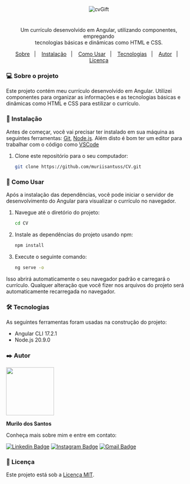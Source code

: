 
<div align="center">
  <div style="border-radius: 16px; overflow: hidden;">
      <img src="https://github.com/muriisantuss/CV/assets/151096774/e7c89d8d-ee48-4617-a22b-9cd972c88824" alt="cvGift">
  </div>
  <h1></h1>
  <p>Um currículo desenvolvido em Angular, utilizando componentes, empregando <br>
    tecnologias básicas e dinâmicas como HTML e CSS.</p>
</div>

<p align="center">
  <a href="#-sobre-o-projeto">Sobre</a>&nbsp;&nbsp;&nbsp;|&nbsp;&nbsp;&nbsp;
  <a href="#-instalação">Instalação</a>&nbsp;&nbsp;&nbsp;|&nbsp;&nbsp;&nbsp;
  <a href="#-como-usar">Como Usar</a>&nbsp;&nbsp;&nbsp;|&nbsp;&nbsp;&nbsp;
  <a href="#-tecnologias">Tecnologias</a>&nbsp;&nbsp;&nbsp;|&nbsp;&nbsp;&nbsp;
  <a href="#-autor">Autor</a>&nbsp;&nbsp;&nbsp;|&nbsp;&nbsp;&nbsp;
  <a href="#-licença">Licença</a>
</p>

### 💻 Sobre o projeto
Este projeto contém meu currículo desenvolvido em Angular. Utilizei componentes para organizar as informações e as tecnologias básicas e dinâmicas como HTML e CSS para estilizar o currículo.

### 🔧 Instalação
Antes de começar, você vai precisar ter instalado em sua máquina as seguintes ferramentas:
[Git](https://git-scm.com), [Node.js](https://nodejs.org/en/). 
Além disto é bom ter um editor para trabalhar com o código como [VSCode](https://code.visualstudio.com/)

1. Clone este repositório para o seu computador:
   ```bash
   git clone https://github.com/muriisantuss/CV.git

### 🎲 Como Usar

Após a instalação das dependências, você pode iniciar o servidor de desenvolvimento do Angular para visualizar o currículo no navegador.

1. Navegue até o diretório do projeto:
    ```bash
   cd CV
2. Instale as dependências do projeto usando npm:
   ```bash
   npm install

3. Execute o seguinte comando:
    ```bash
   ng serve -o

Isso abrirá automaticamente o seu navegador padrão e carregará o currículo. Qualquer alteração que você fizer nos arquivos do projeto será automaticamente recarregada no navegador.

### 🛠 Tecnologias

As seguintes ferramentas foram usadas na construção do projeto:

- Angular CLI 17.2.1
- Node.js 20.9.0

### ✒️ Autor
  
<div style="overflow: hidden;">
  <a  href="https://github.com/muriisantuss">
    <img src="https://avatars.githubusercontent.com/u/151096774?s=400&u=96947794658090cecc9096c64b632e53dc5f63ee&v=4" width="130px"/>
</a> 
    <br />

  **Murilo dos Santos**
  
Conheça mais sobre mim e entre em contato:

[![Linkedin Badge](https://img.shields.io/badge/-Murilo-blue?style=flat-square&logo=Linkedin&logoColor=white)](https://www.linkedin.com/in/muriii/)
[![Instagram Badge](https://img.shields.io/badge/-Santuuss__-purple?style=flat-square&logo=Instagram&logoColor=white)](https://www.instagram.com/santuuss_/) 
[![Gmail Badge](https://img.shields.io/badge/-muriisantuss@gmail.com-c14438?style=flat-square&logo=Gmail&logoColor=white)](mailto:muriisantuss@gmail.com)

### 📄 Licença

Este projeto está sob a [Licença MIT](https://opensource.org/licenses/MIT).
